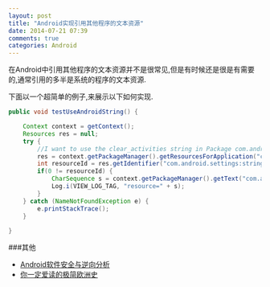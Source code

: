 ```yaml
---
layout: post
title: "Android实现引用其他程序的文本资源"
date: 2014-07-21 07:39
comments: true
categories: Android
---
```

在Android中引用其他程序的文本资源并不是很常见,但是有时候还是很是有需要的,通常引用的多半是系统的程序的文本资源.

下面以一个超简单的例子,来展示以下如何实现.
<!--more-->
```java
public void testUseAndroidString() {

    Context context = getContext();
    Resources res = null;
    try {
        //I want to use the clear_activities string in Package com.android.settings
        res = context.getPackageManager().getResourcesForApplication("com.android.settings");
        int resourceId = res.getIdentifier("com.android.settings:string/clear_activities", null, null);
        if(0 != resourceId) {
            CharSequence s = context.getPackageManager().getText("com.android.settings", resourceId, null);
            Log.i(VIEW_LOG_TAG, "resource=" + s);
        }
    } catch (NameNotFoundException e) {
        e.printStackTrace();
    }
    
}
```

###其他
  * <a href="http://www.amazon.cn/gp/product/B00BMTVUGG/ref=as_li_tf_tl?ie=UTF8&camp=536&creative=3200&creativeASIN=B00BMTVUGG&linkCode=as2&tag=droidyue-23">Android软件安全与逆向分析</a><img src="http://ir-cn.amazon-adsystem.com/e/ir?t=droidyue-23&l=as2&o=28&a=B00BMTVUGG" width="1" height="1" border="0" alt="" style="border:none !important; margin:0px !important;" />
  * <a href="http://www.amazon.cn/gp/product/B00E192518/ref=as_li_tf_tl?ie=UTF8&camp=536&creative=3200&creativeASIN=B00E192518&linkCode=as2&tag=droidyue-23">你一定爱读的极简欧洲史</a><img src="http://ir-cn.amazon-adsystem.com/e/ir?t=droidyue-23&l=as2&o=28&a=B00E192518" width="1" height="1" border="0" alt="" style="border:none !important; margin:0px !important;" />
